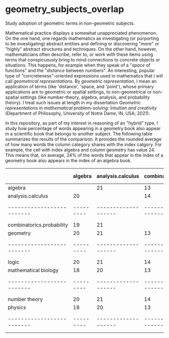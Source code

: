 # geometry_subjects_overlap
Study adoption of geometric terms in non-geometric subjects.


Mathematical practice displays a somewhat unappreciated phenomenon. On the one hand, one regards mathematics as investigating (or purporting to be investigating) abstract entities and defining or discovering "more" or "highly" abstract structures and techniques. On the other hand, however, mathematicians often describe, refer to, or work with these items using terms that conspicuously bring to mind connections to concrete objects or situations. This happens, for example when they speak of a "_space_ of functions" and the "_distance_ between numbers". An interesting, popular type of "concreteness"-oriented expressions used in mathematics that I will call _geometrical representations_. By _geometric representation_, I mean an application of terms (like 'distance', 'space, and 'point'), whose primary applications are to geometric or spatial settings, to non-geometrical or non-spatial settings (like number-theory, algebra, analysis, and probability theory). I treat such issues at length in my dissertation _Geometric representations in mathematical problem-solving: Intuition and creativity_ (Department of Philosophy, University of Notre Dame, IN, USA; 2021). 

In this repository, as part of my interest in reasoning of an "hybrid" type, I study how percentage of words appearing in a geometry book also appear in a scientific book that belongs to another subject. The following table summarizes the results of the comparison. It provides the rounded average of how many words the column category shares with the index catgory. For example, the cell with index algebra and column geometry has value 24. This means that, on average, 24% of the words that appear in the index of a geometry book also appears in the index of an algebra book.
 
|                         | algebra | analysis.calculus | combinatorics.probability | geometry | logic | mathematical biology | number theory | physics |
|-------------------------|---------|-------------------|---------------------------|----------|-------|----------------------|---------------|---------|
|algebra                  |         |     21            |    13                     |    24    |  17   |    10                |    29         |  16     |
|analysis.calculus        |  20     |                   |    14                     |    24    |  17   |    11                |    29         |  16     |
|-------------------------|---------|-------------------|---------------------------|----------|-------|----------------------|---------------|---------|
|combinatorics.probability|  19     |    21             |                           |    20    |  17   |    11                |    27         |  15     |
|geometry                 |  20     |    21             |    13                     |          |  18   |    10                |    27         |  16     |
|-------------------------|---------|-------------------|---------------------------|----------|-------|----------------------|---------------|---------|
|logic                    |  20     |    21             |    14                     |    21    |       |    11                |    28         |  16     |
|mathematical biology     |  18     |    20             |    13                     |    18    |  16   |                      |    26         |  15     |
|-------------------------|---------|-------------------|---------------------------|----------|-------|----------------------|---------------|---------|
|number theory            |  20     |    21             |    14                     |    20    |  17   |    11                |               |  16     |
|physics                  |  18     |    20             |    13                     |    19    |  16   |    11                |    26         |         |
|-------------------------|---------|-------------------|---------------------------|----------|-------|----------------------|---------------|---------|

